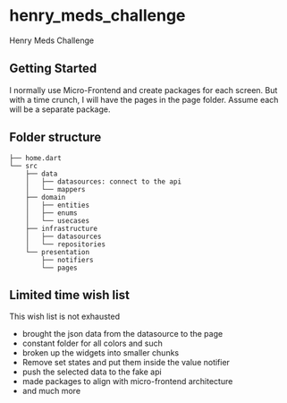 # henry_meds_challenge

Henry Meds Challenge

## Getting Started

I normally use Micro-Frontend and create packages for each screen. 
But with a time crunch, I will have the pages in the page folder. Assume each will be a separate package.

## Folder structure

```
├── home.dart
└── src
    ├── data
    │   ├── datasources: connect to the api
    │   └── mappers
    ├── domain
    │   ├── entities
    │   ├── enums
    │   └── usecases
    ├── infrastructure
    │   ├── datasources
    │   └── repositories
    └── presentation
        ├── notifiers
        └── pages
```

## Limited time wish list

This wish list is not exhausted
- brought the json data from the datasource to the page
- constant folder for all colors and such
- broken up the widgets into smaller chunks
- Remove set states and put them inside the value notifier
- push the selected data to the fake api
- made packages to align with micro-frontend architecture
- and much more
